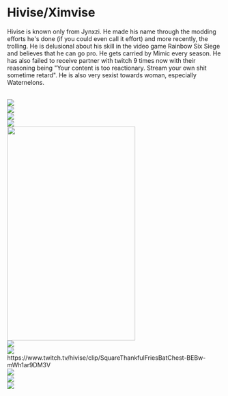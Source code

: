<h1>Hivise/Ximvise</h1>
<p>Hivise is known only from Jynxzi. He made his name through the modding efforts he's done (if you could even call it effort) and more recently, the trolling. He is delusional about his skill in the video game Rainbow Six Siege and believes that he can go pro. He gets carried by Mimic every season. He has also failed to receive partner with twitch 9 times now with their reasoning being "Your content is too reactionary. Stream your own shit sometime retard". He is also very sexist towards woman, especially Waternelons.</p>
<br>
<img src="https://cdn.discordapp.com/attachments/857843095298899981/1328157551543713813/image.png?ex=67ce311c&is=67ccdf9c&hm=5086f576ffe1051d6cd538f84bfd97577fad19b8eb1ad301e735d2034eaf0a10&">
<br>
<img src="https://cdn.discordapp.com/attachments/857843095298899981/1327856763206238218/image.png?ex=67cdc1ba&is=67cc703a&hm=90d0a6b1477f775d50f08feb946f9c64d375cbc5e6bb47d8ccadfe197945083a&">
<br>
<img src="https://cdn.discordapp.com/attachments/857843095298899981/1311158318797951017/image.png?ex=67cda717&is=67cc5597&hm=8e069f1bd3f705fd060c14e389a60d7d49528a0316508a26a85c1a9986cec28b&">
<br>
<img src="https://cdn.discordapp.com/attachments/857843095298899981/1304320053772025856/chopped.jpg?ex=67cdd2f5&is=67cc8175&hm=f384063b6aac325dd495c8cf543fc4cfc5947e60d7741a83e91d068bd61c5639&">
<br>
<img src="https://cdn.discordapp.com/attachments/857843095298899981/1303457614788821012/IMG_8253.jpg?ex=67cdfb80&is=67ccaa00&hm=f0ce319ffd3486fa9473b0ae558494cebf476ea78879e21e52fe7a649f4e99c0&" style="width:300px;height:500px">
<br>
<img src="https://cdn.discordapp.com/attachments/857843095298899981/1302814505188851772/image.png?ex=67ce478f&is=67ccf60f&hm=567e4dfc02eb01aac5c09de20f2f283cde9e7ddad669a9f34e2ab983b6dbe6ea&">
<br>
<img src="https://cdn.discordapp.com/attachments/857843095298899981/1300582841330958346/image.png?ex=67ce1229&is=67ccc0a9&hm=f1e77b59f45052b34e22d52a8e535226eb3febd5d21d16ee23922ee002363383&">
<br>
https://www.twitch.tv/hivise/clip/SquareThankfulFriesBatChest-BEBw-mWh1ar9DM3V
<br>
<img src="https://cdn.discordapp.com/attachments/857843095298899981/1348181716547665960/image.png?ex=67ce8791&is=67cd3611&hm=33e657173fc84cfbf6b77fd5524cfbb05abf01fecb15ee3895917b79a1615e3a&">
<br>
<img src="https://cdn.discordapp.com/attachments/857843095298899981/1348182138435932211/image.png?ex=67ce87f5&is=67cd3675&hm=d7a80120420824ff32e7b627188b50e6684dc0b834610c668489b8b2491de3a4&">
<br>
<img src="https://cdn.discordapp.com/attachments/857843095298899981/1348182410700787804/image.png?ex=67ce8836&is=67cd36b6&hm=8cab97023179445d77655b50bae0271d15cd4c25dfc4452149473ed54eef2231&">
